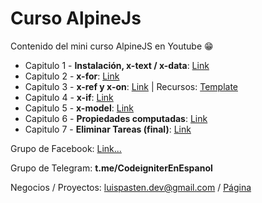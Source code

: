 # Curso AlpineJs

Contenido del mini curso AlpineJS en Youtube 😁

-   Capitulo 1 - **Instalación, x-text / x-data**: [Link](https://youtu.be/zWNRhCTHCGw)
-   Capitulo 2 - **x-for**: [Link](https://youtu.be/SETdYcrSuxA)
-   Capitulo 3 - **x-ref y x-on**: [Link](https://youtu.be/NEOG0ulSbdE) | Recursos: [Template](https://gist.github.com/luispastendev/a0a66b9f7dedda783b4a12ad3f996cf9)
-   Capitulo 4 - **x-if**: [Link](https://youtu.be/a0w7V0M4RvM)
-   Capitulo 5 - **x-model**: [Link](https://youtu.be/JHgea0r_aGQ)
-   Capitulo 6 - **Propiedades computadas**: [Link](https://youtu.be/2luidiwl72U)
-   Capitulo 7 - **Eliminar Tareas (final)**: [Link](https://youtu.be/-3xL6sRZ_Fk)

Grupo de Facebook: [Link...](https://www.facebook.com/groups/codeigniter4)

Grupo de Telegram: **t.me/CodeigniterEnEspanol**

Negocios / Proyectos: [luispasten.dev@gmail.com](mailto:luispasten.dev@gmail.com) / [Página](https://luispastendev.com)
